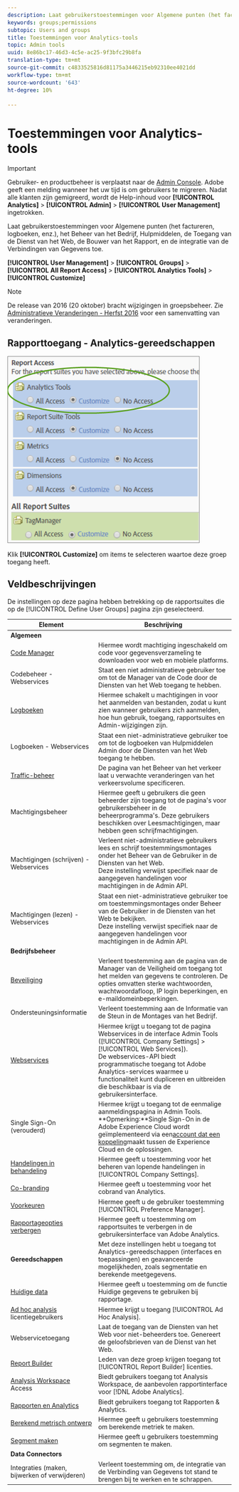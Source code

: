 ```yaml
---
description: Laat gebruikerstoestemmingen voor Algemene punten (het factureren, logboeken, enz.), het Beheer van het Bedrijf, Hulpmiddelen, de Toegang van de Dienst van het Web, de Bouwer van het Rapport, en de integratie van de Verbindingen van Gegevens toe.
keywords: groups;permissions
subtopic: Users and groups
title: Toestemmingen voor Analytics-tools
topic: Admin tools
uuid: 8e86bc17-46d3-4c5e-ac25-9f3bfc29b8fa
translation-type: tm+mt
source-git-commit: c4833525816d81175a3446215eb92310ee4021dd
workflow-type: tm+mt
source-wordcount: '643'
ht-degree: 10%

---
```



# Toestemmingen voor Analytics-tools

>[!IMPORTANT]
>
>Gebruiker- en productbeheer is verplaatst naar de [Admin Console](https://helpx.adobe.com/nl/enterprise/using/admin-console.html). Adobe geeft een melding wanneer het uw tijd is om gebruikers te migreren. Nadat alle klanten zijn gemigreerd, wordt de Help-inhoud voor **[!UICONTROL Analytics]** > **[!UICONTROL Admin]** > **[!UICONTROL User Management]** ingetrokken.

Laat gebruikerstoestemmingen voor Algemene punten (het factureren, logboeken, enz.), het Beheer van het Bedrijf, Hulpmiddelen, de Toegang van de Dienst van het Web, de Bouwer van het Rapport, en de integratie van de Verbindingen van Gegevens toe.

**[!UICONTROL User Management]** > **[!UICONTROL Groups]** > **[!UICONTROL All Report Access]** > **[!UICONTROL Analytics Tools]** > **[!UICONTROL Customize]**

>[!NOTE]
>
>De release van 2016 (20 oktober) bracht wijzigingen in groepsbeheer. Zie [Administratieve Veranderingen - Herfst 2016](/help/admin/user-management2/c-user-management/permissions-changes.md) voor een samenvatting van veranderingen.

## Rapporttoegang - Analytics-gereedschappen

![](assets/report-access-analytics-tools.png)

Klik **[!UICONTROL Customize]** om items te selecteren waartoe deze groep toegang heeft.

## Veldbeschrijvingen

De instellingen op deze pagina hebben betrekking op de rapportsuites die op de [!UICONTROL Define User Groups] pagina zijn geselecteerd.

| Element | Beschrijving |
|--- |--- |
| **Algemeen** |  |
| [Code Manager](/help/admin/admin/code-manager-admin.md) | Hiermee wordt machtiging ingeschakeld om code voor gegevensverzameling te downloaden voor web en mobiele platforms. |
| Codebeheer - Webservices | Staat een niet administratieve gebruiker toe om tot de Manager van de Code door de Diensten van het Web toegang te hebben. |
| [Logboeken](/help/admin/admin/logs.md) | Hiermee schakelt u machtigingen in voor het aanmelden van bestanden, zodat u kunt zien wanneer gebruikers zich aanmelden, hoe hun gebruik, toegang, rapportsuites en Admin-wijzigingen zijn. |
| Logboeken - Webservices | Staat een niet-administratieve gebruiker toe om tot de logboeken van Hulpmiddelen Admin door de Diensten van het Web toegang te hebben. |
| [Traffic-beheer](/help/admin/c-traffic-management/traffic-management.md) | De pagina van het Beheer van het verkeer laat u verwachte veranderingen van het verkeersvolume specificeren. |
| Machtigingsbeheer | Hiermee geeft u gebruikers die geen beheerder zijn toegang tot de pagina&#39;s voor gebruikersbeheer in de beheerprogramma&#39;s. Deze gebruikers beschikken over Leesmachtigingen, maar hebben geen schrijfmachtigingen. |
| Machtigingen (schrijven) - Webservices | Verleent niet-administratieve gebruikers lees en schrijf toestemmingsmontages onder het Beheer van de Gebruiker in de Diensten van het Web.<br>Deze instelling verwijst specifiek naar de aangegeven handelingen voor machtigingen in de Admin API. |
| Machtigingen (lezen) - Webservices | Staat een niet-administratieve gebruiker toe om toestemmingsmontages onder Beheer van de Gebruiker in de Diensten van het Web te bekijken.<br>Deze instelling verwijst specifiek naar de aangegeven handelingen voor machtigingen in de Admin API. |
| **Bedrijfsbeheer** |  |
| [Beveiliging](/help/admin/company/security-manager.md) | Verleent toestemming aan de pagina van de Manager van de Veiligheid om toegang tot het melden van gegevens te controleren. De opties omvatten sterke wachtwoorden, wachtwoordafloop, IP login beperkingen, en e-maildomeinbeperkingen. |
| Ondersteuningsinformatie | Verleent toestemming aan de Informatie van de Steun in de Montages van het Bedrijf. |
| [Webservices](/help/admin/company/web-services-admin.md) | Hiermee krijgt u toegang tot de pagina Webservices in de interface Admin Tools ([!UICONTROL Company Settings] > [!UICONTROL Web Services]).<br>De webservices-API biedt programmatische toegang tot Adobe Analytics-services waarmee u functionaliteit kunt dupliceren en uitbreiden die beschikbaar is via de gebruikersinterface. |
| Single Sign-On (verouderd) | Hiermee krijgt u toegang tot de eenmalige aanmeldingspagina in Admin Tools.<br>**Opmerking:**Single Sign-On in de Adobe Experience Cloud wordt geïmplementeerd via een[account dat een koppeling](https://docs.adobe.com/content/help/nl-NL/core-services/interface/manage-users-and-products/organizations.html)maakt tussen de Experience Cloud en de oplossingen. |
| [Handelingen in behandeling](/help/admin/company/pending-actions-admin.md) | Hiermee geeft u toestemming voor het beheren van lopende handelingen in [!UICONTROL Company Settings]. |
| [Co-branding](/help/admin/company/co-branding-admin.md) | Hiermee geeft u toestemming voor het cobrand van Analytics. |
| [Voorkeuren](/help/admin/admin/preferences-manager.md) | Hiermee geeft u de gebruiker toestemming [!UICONTROL Preference Manager]. |
| [Rapportageopties verbergen](/help/admin/company/c-hide-report-suites.md) | Hiermee geeft u toestemming om rapportsuites te verbergen in de gebruikersinterface van Adobe Analytics. |
| **Gereedschappen** | Met deze instellingen hebt u toegang tot Analytics-gereedschappen (interfaces en toepassingen) en geavanceerde mogelijkheden, zoals segmentatie en berekende meetgegevens. |
| [Huidige data](https://docs.adobe.com/content/help/en/analytics/analyze/reports-analytics/current-data.html) | Hiermee geeft u toestemming om de functie Huidige gegevens te gebruiken bij rapportage. |
| [Ad hoc analysis](https://docs.adobe.com/content/help/en/analytics/analyze/ad-hoc-analysis/adhoc-home.html) licentiegebruikers | Hiermee krijgt u toegang [!UICONTROL Ad Hoc Analysis]. |
| Webservicetoegang | Laat de toegang van de Diensten van het Web voor niet-beheerders toe. Genereert de geloofsbrieven van de Dienst van het Web. |
| [Report Builder](https://docs.adobe.com/content/help/en/analytics/analyze/report-builder/report-builder-setup/t-install-arb.html) | Leden van deze groep krijgen toegang tot [!UICONTROL Report Builder] licenties. |
| [Analysis Workspace](https://docs.adobe.com/content/help/en/analytics/analyze/analysis-workspace/home.html) Access | Biedt gebruikers toegang tot Analysis Workspace, de aanbevolen rapportinterface voor [!DNL Adobe Analytics]. |
| [Rapporten en Analytics](https://docs.adobe.com/content/help/en/analytics/landing/an-key-concepts.html) | Biedt gebruikers toegang tot Rapporten &amp; Analytics. |
| [Berekend metrisch ontwerp](https://docs.adobe.com/content/help/en/analytics/components/calculated-metrics/cm-overview.html) | Hiermee geeft u gebruikers toestemming om berekende metriek te maken. |
| [Segment maken](https://docs.adobe.com/content/help/en/analytics/components/segmentation/seg-home.html) | Hiermee geeft u gebruikers toestemming om segmenten te maken. |
| **Data Connectors** |  |
| Integraties (maken, bijwerken of verwijderen) | Verleent toestemming om, de integratie van de Verbinding van Gegevens tot stand te brengen bij te werken en te schrappen. |
